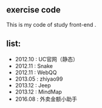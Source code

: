## exercise code
This is my code of study front-end .

## list:
* 2012.10 : UC官网（静态）
* 2012.11 : Snake
* 2012.11 : WebQQ
* 2013.05 : zhiyao99
* 2013.12 : Jeep
* 2013.12 : MindMap
* 2016.08 : 外卖金额小助手


